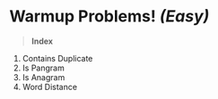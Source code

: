 # Warmup Problems! _(Easy)_

> **Index** 
1. Contains Duplicate
2. Is Pangram
3. Is Anagram
4. Word Distance
